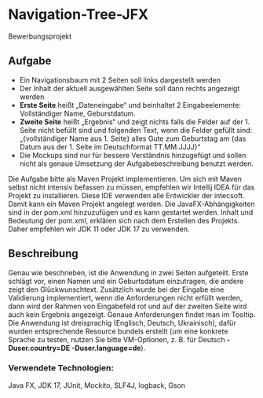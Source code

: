 # Navigation-Tree-JFX
Bewerbungsprojekt

## Aufgabe
*	Ein Navigationsbaum mit 2 Seiten soll links dargestellt werden
*	Der Inhalt der aktuell ausgewählten Seite soll dann rechts angezeigt werden
  *	**Erste Seite** heißt „Dateneingabe“ und beinhaltet 2 Eingabeelemente: Vollständiger Name, Geburstdatum.
*	**Zweite Seite** heißt „Ergebnis“ und zeigt nichts falls die Felder auf der 1. Seite nicht befüllt sind und folgenden Text, wenn die Felder gefüllt sind: „{vollständiger Name aus 1. Seite} alles Gute zum Geburtstag am {das Datum aus der 1. Seite im Deutschformat TT.MM.JJJJ}“
*	Die Mockups sind nur für bessere Verständnis hinzugefügt und sollen nicht als genaue Umsetzung der Aufgabebeschreibung benutzt werden.

Die Aufgabe bitte als Maven Projekt implementieren. Um sich mit Maven selbst nicht intensiv befassen zu müssen, empfehlen wir Intellij IDEA für das Projekt zu installieren. Diese IDE verwenden alle Entwickler der intecsoft. Damit kann ein Maven Projekt angelegt werden. Die JavaFX-Abhängigkeiten sind in der pom.xml hinzuzufügen und es kann gestartet werden. Inhalt und Bedeutung der pom.xml, erklären sich nach dem Erstellen des Projekts.
Daher empfehlen wir JDK 11 oder JDK 17 zu verwenden.

## Beschreibung
Genau wie beschrieben, ist die Anwendung in zwei Seiten aufgeteilt. Erste schlägt vor, einen Namen und ein Geburtsdatum einzutragen, die andere zeigt den Glückwunschtext. Zusätzlich wurde bei der Eingabe eine Validierung implementiert, wenn die Anforderungen nicht erfüllt werden, dann wird der Rahmen von Eingabefeld rot und auf der zweiten Seite wird auch kein Ergebnis angezeigt. Genaue Anforderungen findet man im Tooltip. Die Anwendung ist dreisprachig (Englisch, Deutsch, Ukrainisch), dafür wurden entsprechende Resource bundels erstellt (um eine konkrete Sprache zu testen, nutzen Sie bitte VM-Optionen, z. B. für Deutsch **-Duser.country=DE -Duser.language=de**).

### Verwendete Technologien:
Java FX, JDK 17, JUnit, Mockito, SLF4J, logback, Gson